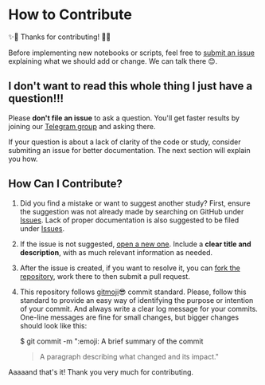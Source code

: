 # How to Contribute

:sparkles::confetti_ball: Thanks for contributing! :confetti_ball::sparkles:

Before implementing new notebooks or scripts, feel free to [submit an issue](https://github.com/Octabank/OpenFinanceLab/issues/new) explaining what we should add or change. We can talk there :blush:.

## I don't want to read this whole thing I just have a question!!!

Please **don't file an issue** to ask a question. You'll get faster results by joining our [Telegram group](https://t.me/OpenFinLab) and asking there.

If your question is about a lack of clarity of the code or study, consider submiting an issue for better documentation. The next section will explain you how.

## How Can I Contribute?

1. Did you find a mistake or want to suggest another study? First, ensure the suggestion was not already made by searching on GitHub under [Issues](https://github.com/Octabank/OpenFinanceLab/issues/). Lack of proper documentation is also suggested to be filed under [Issues](https://github.com/Octabank/OpenFinanceLab/issues/).

2. If the issue is not suggested, [open a new one](https://github.com/Octabank/OpenFinanceLab/issues/new). Include a **clear title and description**, with as much relevant information as needed.

3. After the issue is created, if you want to resolve it, you can [fork the repository](https://github.com/Octabank/OpenFinanceLab/fork), work there to then submit a pull request.

4. This repository follows [gitmoji](https://gitmoji.carloscuesta.me/):sunglasses: commit standard. Please, follow this standard to provide an easy way of identifying the purpose or intention of your commit. And always write a clear log message for your commits. One-line messages are fine for small changes, but bigger changes should look like this:

    $ git commit -m ":emoji: A brief summary of the commit
    > 
    > A paragraph describing what changed and its impact."

Aaaaand that's it!
Thank you very much for contributing.